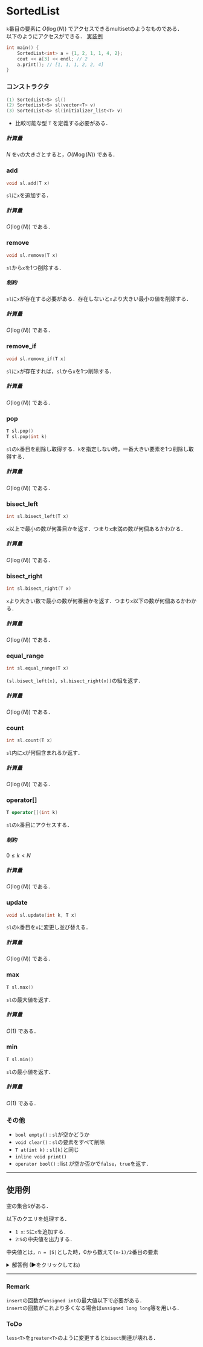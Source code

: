 # SortedList
`k`番目の要素に $O(\log(N))$ でアクセスできるmultisetのようなものである．  
以下のようにアクセスができる．  [実装例](https://github.com/masa-aa/library_cpp/blob/main/SortedList.hpp )
```cpp
int main() {
    SortedList<int> a = {1, 2, 1, 1, 4, 2};  
    cout << a[3] << endl; // 2  
    a.print(); // [1, 1, 1, 2, 2, 4]  
}
```
### コンストラクタ
```cpp
(1) SortedList<S> sl()
(2) SortedList<S> sl(vector<T> v)
(3) SortedList<S> sl(initializer_list<T> v)
``` 
* 比較可能な型 `T`
を定義する必要がある．

##### 計算量
$N$ を`v`の大きさとすると，$O(N\log(N))$ である．

### add
```cpp
void sl.add(T x)
```
`sl`に`x`を追加する．
##### 計算量
$O(\log(N))$ である．

### remove
```cpp
void sl.remove(T x)
```
`sl`から`x`を1つ削除する．
##### 制約
`sl`に`x`が存在する必要がある．存在しないと`x`より大きい最小の値を削除する．
##### 計算量
$O(\log(N))$ である．

### remove_if
```cpp
void sl.remove_if(T x)
```
`sl`に`x`が存在すれば，`sl`から`x`を1つ削除する．

##### 計算量
$O(\log(N))$ である．

### pop
```cpp
T sl.pop()
T sl.pop(int k)
```
`sl`の`k`番目を削除し取得する．`k`を指定しない時，一番大きい要素を1つ削除し取得する．

##### 計算量
$O(\log(N))$ である．

### bisect_left
```cpp
int sl.bisect_left(T x)
```
`x`以上で最小の数が何番目かを返す．つまり`x`未満の数が何個あるかわかる．

##### 計算量
$O(\log(N))$ である．

### bisect_right
```cpp
int sl.bisect_right(T x)
```
`x`より大きい数で最小の数が何番目かを返す．つまり`x`以下の数が何個あるかわかる．

##### 計算量
$O(\log(N))$ である．

### equal_range
```cpp
int sl.equal_range(T x)
```
`(sl.bisect_left(x), sl.bisect_right(x))`の組を返す．

##### 計算量
$O(\log(N))$ である．

### count
```cpp
int sl.count(T x)
```
`sl`内に`x`が何個含まれるか返す．

##### 計算量
$O(\log(N))$ である．

### operator[]
```cpp
T operator[](int k)
```
`sl`の`k`番目にアクセスする．

##### 制約
$0\leq k < N$

##### 計算量
$O(\log(N))$ である．

### update
```cpp
void sl.update(int k, T x)
```
`sl`の`k`番目を`x`に変更し並び替える．

##### 計算量
$O(\log(N))$ である．

### max
```cpp
T sl.max()
```
`sl`の最大値を返す．

##### 計算量
$O(1)$ である．

### min
```cpp
T sl.min()
```
`sl`の最小値を返す．

##### 計算量
$O(1)$ である．



### その他
* `bool empty()` : `sl`が空かどうか
* `void clear()` : `sl`の要素をすべて削除
* `T at(int k)` : `sl[k]`と同じ
* `inline void print()`
* `operator bool()` : list が空か否かで`false`，`true`を返す．

---

## 使用例
空の集合`S`がある．   
  
以下のクエリを処理する．    
  
* `1 x`: `S`に`x`を追加する．   
* `2`:`S`の中央値を出力する．  
  
中央値とは，`n = |S|`とした時，0から数えて`(n-1)/2`番目の要素   
  
<details><summary>解答例 (▶をクリックしてね) </summary><div>

```cpp
int main() {
    SortedList<int> sl;
    int q;
    cin >> q;
    while (q--) {
        int query;
        cin >> query;
        if (query == 1) {
            int x;
            cin >> x;
            sl.add(x);
        } else {
            // sl.print();
            int k = (sl.size - 1) / 2;
            cout << sl[k] << '\n';
        }
    }
}
```
</div></details>

---
### Remark
`insert`の回数が`unsigned int`の最大値以下で必要がある．  
`insert`の回数がこれより多くなる場合は`unsigned long long`等を用いる．
### ToDo 
`less<T>`を`greater<T>`のように変更すると`bisect`関連が壊れる．